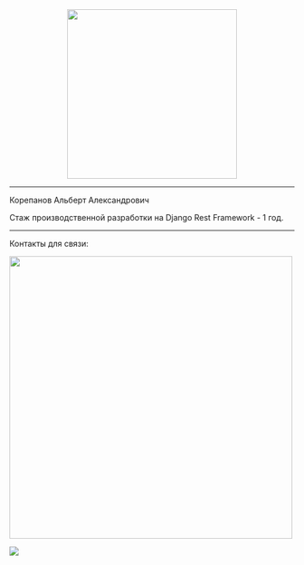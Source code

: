 <div id="header" align="center">
  <img src="https://img.freepik.com/free-vector/laptop-with-program-code-isometric-icon-software-development-programming-applications-dark-neon_39422-971.jpg" width="300"/>
</div>
<hr>
<p>Корепанов Альберт Александрович</p>
<p>Стаж производственной разработки на Django Rest Framework - 1 год.</p>
<hr>
<p>Контакты для связи:</p>
<p>
  <a href="https://t.me/al1gol">
      <img src="https://img.shields.io/badge/Telegram-2CA5E0?style=flat-squeare&logo=telegram&logoColor=white&with=400" width="500">
  </a>
</p>
<p>
  <a href="https://vk.com/al1gol">
        <img src="https://img.shields.io/badge/-Vkontakte-003f5c?style=for-the-badge&logo=Vk&with=400"/>
  </a>
</p>
